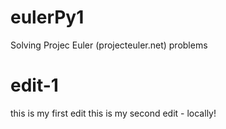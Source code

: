 # eulerPy1
Solving Projec Euler (projecteuler.net) problems

# edit-1
this is my first edit
this is my second edit - locally!
